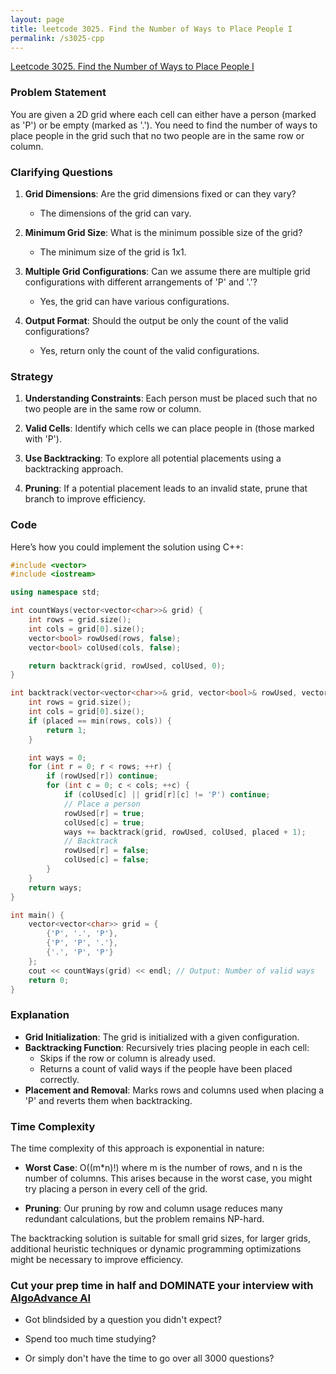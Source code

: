 ```yaml
---
layout: page
title: leetcode 3025. Find the Number of Ways to Place People I
permalink: /s3025-cpp
---
```

[Leetcode 3025. Find the Number of Ways to Place People I](https://algoadvance.github.io/algoadvance/l3025)
### Problem Statement

You are given a 2D grid where each cell can either have a person (marked as 'P') or be empty (marked as '.'). You need to find the number of ways to place people in the grid such that no two people are in the same row or column.

### Clarifying Questions

1. **Grid Dimensions**: Are the grid dimensions fixed or can they vary?
   - The dimensions of the grid can vary.

2. **Minimum Grid Size**: What is the minimum possible size of the grid?
   - The minimum size of the grid is 1x1.

3. **Multiple Grid Configurations**: Can we assume there are multiple grid configurations with different arrangements of 'P' and '.'?
   - Yes, the grid can have various configurations.

4. **Output Format**: Should the output be only the count of the valid configurations?
   - Yes, return only the count of the valid configurations.

### Strategy

1. **Understanding Constraints**: Each person must be placed such that no two people are in the same row or column.
  
2. **Valid Cells**: Identify which cells we can place people in (those marked with 'P').

3. **Use Backtracking**: To explore all potential placements using a backtracking approach.

4. **Pruning**: If a potential placement leads to an invalid state, prune that branch to improve efficiency.

### Code

Here’s how you could implement the solution using C++:

```cpp
#include <vector>
#include <iostream>

using namespace std;

int countWays(vector<vector<char>>& grid) {
    int rows = grid.size();
    int cols = grid[0].size();
    vector<bool> rowUsed(rows, false);
    vector<bool> colUsed(cols, false);

    return backtrack(grid, rowUsed, colUsed, 0);
}

int backtrack(vector<vector<char>>& grid, vector<bool>& rowUsed, vector<bool>& colUsed, int placed) {
    int rows = grid.size();
    int cols = grid[0].size();
    if (placed == min(rows, cols)) {
        return 1;
    }

    int ways = 0;
    for (int r = 0; r < rows; ++r) {
        if (rowUsed[r]) continue;
        for (int c = 0; c < cols; ++c) {
            if (colUsed[c] || grid[r][c] != 'P') continue;
            // Place a person
            rowUsed[r] = true;
            colUsed[c] = true;
            ways += backtrack(grid, rowUsed, colUsed, placed + 1);
            // Backtrack
            rowUsed[r] = false;
            colUsed[c] = false;
        }
    }
    return ways;
}

int main() {
    vector<vector<char>> grid = {
        {'P', '.', 'P'},
        {'P', 'P', '.'},
        {'.', 'P', 'P'}
    };
    cout << countWays(grid) << endl; // Output: Number of valid ways
    return 0;
}
```

### Explanation

- **Grid Initialization**: The grid is initialized with a given configuration.
- **Backtracking Function**: Recursively tries placing people in each cell:
  - Skips if the row or column is already used.
  - Returns a count of valid ways if the people have been placed correctly.
- **Placement and Removal**: Marks rows and columns used when placing a 'P' and reverts them when backtracking.

### Time Complexity

The time complexity of this approach is exponential in nature:

- **Worst Case**: O((m*n)!) where m is the number of rows, and n is the number of columns. This arises because in the worst case, you might try placing a person in every cell of the grid.

- **Pruning**: Our pruning by row and column usage reduces many redundant calculations, but the problem remains NP-hard.

The backtracking solution is suitable for small grid sizes, for larger grids, additional heuristic techniques or dynamic programming optimizations might be necessary to improve efficiency.


### Cut your prep time in half and DOMINATE your interview with [AlgoAdvance AI](https://algoAdvance.com)

- Got blindsided by a question you didn't expect?

- Spend too much time studying?

- Or simply don't have the time to go over all 3000 questions?

